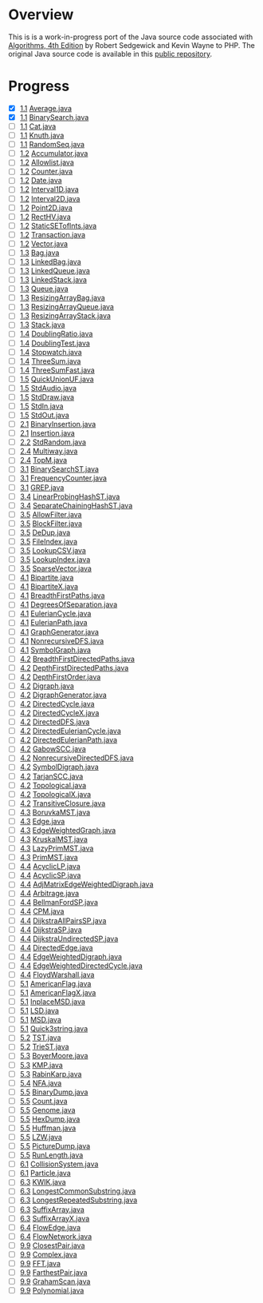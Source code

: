 # Overview

This is is a work-in-progress port of the Java source code associated
with [Algorithms, 4th Edition](http://amzn.to/13VNJi7)
by Robert Sedgewick and Kevin Wayne to PHP. The original Java source code is available in
this [public repository](https://github.com/kevin-wayne/algs4).

# Progress

- [x] [1.1](https://algs4.cs.princeton.edu/11model) [Average.java](https://github.com/kevin-wayne/algs4/blob/master/src/main/java/edu/princeton/cs/algs4/Average.java)
- [x] [1.1](https://algs4.cs.princeton.edu/11model) [BinarySearch.java](https://github.com/kevin-wayne/algs4/blob/master/src/main/java/edu/princeton/cs/algs4/BinarySearch.java)
- [ ] [1.1](https://algs4.cs.princeton.edu/11model) [Cat.java](https://github.com/kevin-wayne/algs4/blob/master/src/main/java/edu/princeton/cs/algs4/Cat.java)
- [ ] [1.1](https://algs4.cs.princeton.edu/11model) [Knuth.java](https://github.com/kevin-wayne/algs4/blob/master/src/main/java/edu/princeton/cs/algs4/Knuth.java)
- [ ] [1.1](https://algs4.cs.princeton.edu/11model) [RandomSeq.java](https://github.com/kevin-wayne/algs4/blob/master/src/main/java/edu/princeton/cs/algs4/RandomSeq.java)
- [ ] [1.2](https://algs4.cs.princeton.edu/12oop) [Accumulator.java](https://github.com/kevin-wayne/algs4/blob/master/src/main/java/edu/princeton/cs/algs4/Accumulator.java)
- [ ] [1.2](https://algs4.cs.princeton.edu/12oop) [Allowlist.java](https://github.com/kevin-wayne/algs4/blob/master/src/main/java/edu/princeton/cs/algs4/Allowlist.java)
- [ ] [1.2](https://algs4.cs.princeton.edu/12oop) [Counter.java](https://github.com/kevin-wayne/algs4/blob/master/src/main/java/edu/princeton/cs/algs4/Counter.java)
- [ ] [1.2](https://algs4.cs.princeton.edu/12oop) [Date.java](https://github.com/kevin-wayne/algs4/blob/master/src/main/java/edu/princeton/cs/algs4/Date.java)
- [ ] [1.2](https://algs4.cs.princeton.edu/12oop) [Interval1D.java](https://github.com/kevin-wayne/algs4/blob/master/src/main/java/edu/princeton/cs/algs4/Interval1D.java)
- [ ] [1.2](https://algs4.cs.princeton.edu/12oop) [Interval2D.java](https://github.com/kevin-wayne/algs4/blob/master/src/main/java/edu/princeton/cs/algs4/Interval2D.java)
- [ ] [1.2](https://algs4.cs.princeton.edu/12oop) [Point2D.java](https://github.com/kevin-wayne/algs4/blob/master/src/main/java/edu/princeton/cs/algs4/Point2D.java)
- [ ] [1.2](https://algs4.cs.princeton.edu/12oop) [RectHV.java](https://github.com/kevin-wayne/algs4/blob/master/src/main/java/edu/princeton/cs/algs4/RectHV.java)
- [ ] [1.2](https://algs4.cs.princeton.edu/12oop) [StaticSETofInts.java](https://github.com/kevin-wayne/algs4/blob/master/src/main/java/edu/princeton/cs/algs4/StaticSETofInts.java)
- [ ] [1.2](https://algs4.cs.princeton.edu/12oop) [Transaction.java](https://github.com/kevin-wayne/algs4/blob/master/src/main/java/edu/princeton/cs/algs4/Transaction.java)
- [ ] [1.2](https://algs4.cs.princeton.edu/12oop) [Vector.java](https://github.com/kevin-wayne/algs4/blob/master/src/main/java/edu/princeton/cs/algs4/Vector.java)
- [ ] [1.3](https://algs4.cs.princeton.edu/13stacks) [Bag.java](https://github.com/kevin-wayne/algs4/blob/master/src/main/java/edu/princeton/cs/algs4/Bag.java)
- [ ] [1.3](https://algs4.cs.princeton.edu/13stacks) [LinkedBag.java](https://github.com/kevin-wayne/algs4/blob/master/src/main/java/edu/princeton/cs/algs4/LinkedBag.java)
- [ ] [1.3](https://algs4.cs.princeton.edu/13stacks) [LinkedQueue.java](https://github.com/kevin-wayne/algs4/blob/master/src/main/java/edu/princeton/cs/algs4/LinkedQueue.java)
- [ ] [1.3](https://algs4.cs.princeton.edu/13stacks) [LinkedStack.java](https://github.com/kevin-wayne/algs4/blob/master/src/main/java/edu/princeton/cs/algs4/LinkedStack.java)
- [ ] [1.3](https://algs4.cs.princeton.edu/13stacks) [Queue.java](https://github.com/kevin-wayne/algs4/blob/master/src/main/java/edu/princeton/cs/algs4/Queue.java)
- [ ] [1.3](https://algs4.cs.princeton.edu/13stacks) [ResizingArrayBag.java](https://github.com/kevin-wayne/algs4/blob/master/src/main/java/edu/princeton/cs/algs4/ResizingArrayBag.java)
- [ ] [1.3](https://algs4.cs.princeton.edu/13stacks) [ResizingArrayQueue.java](https://github.com/kevin-wayne/algs4/blob/master/src/main/java/edu/princeton/cs/algs4/ResizingArrayQueue.java)
- [ ] [1.3](https://algs4.cs.princeton.edu/13stacks) [ResizingArrayStack.java](https://github.com/kevin-wayne/algs4/blob/master/src/main/java/edu/princeton/cs/algs4/ResizingArrayStack.java)
- [ ] [1.3](https://algs4.cs.princeton.edu/13stacks) [Stack.java](https://github.com/kevin-wayne/algs4/blob/master/src/main/java/edu/princeton/cs/algs4/Stack.java)
- [ ] [1.4](https://algs4.cs.princeton.edu/14analysis) [DoublingRatio.java](https://github.com/kevin-wayne/algs4/blob/master/src/main/java/edu/princeton/cs/algs4/DoublingRatio.java)
- [ ] [1.4](https://algs4.cs.princeton.edu/14analysis) [DoublingTest.java](https://github.com/kevin-wayne/algs4/blob/master/src/main/java/edu/princeton/cs/algs4/DoublingTest.java)
- [ ] [1.4](https://algs4.cs.princeton.edu/14analysis) [Stopwatch.java](https://github.com/kevin-wayne/algs4/blob/master/src/main/java/edu/princeton/cs/algs4/Stopwatch.java)
- [ ] [1.4](https://algs4.cs.princeton.edu/14analysis) [ThreeSum.java](https://github.com/kevin-wayne/algs4/blob/master/src/main/java/edu/princeton/cs/algs4/ThreeSum.java)
- [ ] [1.4](https://algs4.cs.princeton.edu/14analysis) [ThreeSumFast.java](https://github.com/kevin-wayne/algs4/blob/master/src/main/java/edu/princeton/cs/algs4/ThreeSumFast.java)
- [ ] [1.5](https://algs4.cs.princeton.edu/15uf) [QuickUnionUF.java](https://github.com/kevin-wayne/algs4/blob/master/src/main/java/edu/princeton/cs/algs4/QuickUnionUF.java)
- [ ] [1.5](https://introcs.cs.princeton.edu/15inout) [StdAudio.java](https://github.com/kevin-wayne/algs4/blob/master/src/main/java/edu/princeton/cs/algs4/StdAudio.java)
- [ ] [1.5](https://introcs.cs.princeton.edu/15inout) [StdDraw.java](https://github.com/kevin-wayne/algs4/blob/master/src/main/java/edu/princeton/cs/algs4/StdDraw.java)
- [ ] [1.5](https://introcs.cs.princeton.edu/15inout) [StdIn.java](https://github.com/kevin-wayne/algs4/blob/master/src/main/java/edu/princeton/cs/algs4/StdIn.java)
- [ ] [1.5](https://introcs.cs.princeton.edu/15inout) [StdOut.java](https://github.com/kevin-wayne/algs4/blob/master/src/main/java/edu/princeton/cs/algs4/StdOut.java)
- [ ] [2.1](https://algs4.cs.princeton.edu/21elementary) [BinaryInsertion.java](https://github.com/kevin-wayne/algs4/blob/master/src/main/java/edu/princeton/cs/algs4/BinaryInsertion.java)
- [ ] [2.1](https://algs4.cs.princeton.edu/21elementary) [Insertion.java](https://github.com/kevin-wayne/algs4/blob/master/src/main/java/edu/princeton/cs/algs4/Insertion.java)
- [ ] [2.2](https://introcs.cs.princeton.edu/22library) [StdRandom.java](https://github.com/kevin-wayne/algs4/blob/master/src/main/java/edu/princeton/cs/algs4/StdRandom.java)
- [ ] [2.4](https://algs4.cs.princeton.edu/24pq) [Multiway.java](https://github.com/kevin-wayne/algs4/blob/master/src/main/java/edu/princeton/cs/algs4/Multiway.java)
- [ ] [2.4](https://algs4.cs.princeton.edu/24pq) [TopM.java](https://github.com/kevin-wayne/algs4/blob/master/src/main/java/edu/princeton/cs/algs4/TopM.java)
- [ ] [3.1](https://algs4.cs.princeton.edu/31elementary) [BinarySearchST.java](https://github.com/kevin-wayne/algs4/blob/master/src/main/java/edu/princeton/cs/algs4/BinarySearchST.java)
- [ ] [3.1](https://algs4.cs.princeton.edu/31elementary) [FrequencyCounter.java](https://github.com/kevin-wayne/algs4/blob/master/src/main/java/edu/princeton/cs/algs4/FrequencyCounter.java)
- [ ] [3.1](https://algs4.cs.princeton.edu/31elementary) [GREP.java](https://github.com/kevin-wayne/algs4/blob/master/src/main/java/edu/princeton/cs/algs4/GREP.java)
- [ ] [3.4](https://algs4.cs.princeton.edu/34hash) [LinearProbingHashST.java](https://github.com/kevin-wayne/algs4/blob/master/src/main/java/edu/princeton/cs/algs4/LinearProbingHashST.java)
- [ ] [3.4](https://algs4.cs.princeton.edu/34hash) [SeparateChainingHashST.java](https://github.com/kevin-wayne/algs4/blob/master/src/main/java/edu/princeton/cs/algs4/SeparateChainingHashST.java)
- [ ] [3.5](https://algs4.cs.princeton.edu/35applications) [AllowFilter.java](https://github.com/kevin-wayne/algs4/blob/master/src/main/java/edu/princeton/cs/algs4/AllowFilter.java)
- [ ] [3.5](https://algs4.cs.princeton.edu/35applications) [BlockFilter.java](https://github.com/kevin-wayne/algs4/blob/master/src/main/java/edu/princeton/cs/algs4/BlockFilter.java)
- [ ] [3.5](https://algs4.cs.princeton.edu/35applications) [DeDup.java](https://github.com/kevin-wayne/algs4/blob/master/src/main/java/edu/princeton/cs/algs4/DeDup.java)
- [ ] [3.5](https://algs4.cs.princeton.edu/35applications) [FileIndex.java](https://github.com/kevin-wayne/algs4/blob/master/src/main/java/edu/princeton/cs/algs4/FileIndex.java)
- [ ] [3.5](https://algs4.cs.princeton.edu/35applications) [LookupCSV.java](https://github.com/kevin-wayne/algs4/blob/master/src/main/java/edu/princeton/cs/algs4/LookupCSV.java)
- [ ] [3.5](https://algs4.cs.princeton.edu/35applications) [LookupIndex.java](https://github.com/kevin-wayne/algs4/blob/master/src/main/java/edu/princeton/cs/algs4/LookupIndex.java)
- [ ] [3.5](https://algs4.cs.princeton.edu/35applications) [SparseVector.java](https://github.com/kevin-wayne/algs4/blob/master/src/main/java/edu/princeton/cs/algs4/SparseVector.java)
- [ ] [4.1](https://algs4.cs.princeton.edu/41graph) [Bipartite.java](https://github.com/kevin-wayne/algs4/blob/master/src/main/java/edu/princeton/cs/algs4/Bipartite.java)
- [ ] [4.1](https://algs4.cs.princeton.edu/41graph) [BipartiteX.java](https://github.com/kevin-wayne/algs4/blob/master/src/main/java/edu/princeton/cs/algs4/BipartiteX.java)
- [ ] [4.1](https://algs4.cs.princeton.edu/41graph) [BreadthFirstPaths.java](https://github.com/kevin-wayne/algs4/blob/master/src/main/java/edu/princeton/cs/algs4/BreadthFirstPaths.java)
- [ ] [4.1](https://algs4.cs.princeton.edu/41graph) [DegreesOfSeparation.java](https://github.com/kevin-wayne/algs4/blob/master/src/main/java/edu/princeton/cs/algs4/DegreesOfSeparation.java)
- [ ] [4.1](https://algs4.cs.princeton.edu/41graph) [EulerianCycle.java](https://github.com/kevin-wayne/algs4/blob/master/src/main/java/edu/princeton/cs/algs4/EulerianCycle.java)
- [ ] [4.1](https://algs4.cs.princeton.edu/41graph) [EulerianPath.java](https://github.com/kevin-wayne/algs4/blob/master/src/main/java/edu/princeton/cs/algs4/EulerianPath.java)
- [ ] [4.1](https://algs4.cs.princeton.edu/41graph) [GraphGenerator.java](https://github.com/kevin-wayne/algs4/blob/master/src/main/java/edu/princeton/cs/algs4/GraphGenerator.java)
- [ ] [4.1](https://algs4.cs.princeton.edu/41graph) [NonrecursiveDFS.java](https://github.com/kevin-wayne/algs4/blob/master/src/main/java/edu/princeton/cs/algs4/NonrecursiveDFS.java)
- [ ] [4.1](https://algs4.cs.princeton.edu/41graph) [SymbolGraph.java](https://github.com/kevin-wayne/algs4/blob/master/src/main/java/edu/princeton/cs/algs4/SymbolGraph.java)
- [ ] [4.2](https://algs4.cs.princeton.edu/42digraph) [BreadthFirstDirectedPaths.java](https://github.com/kevin-wayne/algs4/blob/master/src/main/java/edu/princeton/cs/algs4/BreadthFirstDirectedPaths.java)
- [ ] [4.2](https://algs4.cs.princeton.edu/42digraph) [DepthFirstDirectedPaths.java](https://github.com/kevin-wayne/algs4/blob/master/src/main/java/edu/princeton/cs/algs4/DepthFirstDirectedPaths.java)
- [ ] [4.2](https://algs4.cs.princeton.edu/42digraph) [DepthFirstOrder.java](https://github.com/kevin-wayne/algs4/blob/master/src/main/java/edu/princeton/cs/algs4/DepthFirstOrder.java)
- [ ] [4.2](https://algs4.cs.princeton.edu/42digraph) [Digraph.java](https://github.com/kevin-wayne/algs4/blob/master/src/main/java/edu/princeton/cs/algs4/Digraph.java)
- [ ] [4.2](https://algs4.cs.princeton.edu/42digraph) [DigraphGenerator.java](https://github.com/kevin-wayne/algs4/blob/master/src/main/java/edu/princeton/cs/algs4/DigraphGenerator.java)
- [ ] [4.2](https://algs4.cs.princeton.edu/42digraph) [DirectedCycle.java](https://github.com/kevin-wayne/algs4/blob/master/src/main/java/edu/princeton/cs/algs4/DirectedCycle.java)
- [ ] [4.2](https://algs4.cs.princeton.edu/42digraph) [DirectedCycleX.java](https://github.com/kevin-wayne/algs4/blob/master/src/main/java/edu/princeton/cs/algs4/DirectedCycleX.java)
- [ ] [4.2](https://algs4.cs.princeton.edu/42digraph) [DirectedDFS.java](https://github.com/kevin-wayne/algs4/blob/master/src/main/java/edu/princeton/cs/algs4/DirectedDFS.java)
- [ ] [4.2](https://algs4.cs.princeton.edu/42digraph) [DirectedEulerianCycle.java](https://github.com/kevin-wayne/algs4/blob/master/src/main/java/edu/princeton/cs/algs4/DirectedEulerianCycle.java)
- [ ] [4.2](https://algs4.cs.princeton.edu/42digraph) [DirectedEulerianPath.java](https://github.com/kevin-wayne/algs4/blob/master/src/main/java/edu/princeton/cs/algs4/DirectedEulerianPath.java)
- [ ] [4.2](https://algs4.cs.princeton.edu/42digraph) [GabowSCC.java](https://github.com/kevin-wayne/algs4/blob/master/src/main/java/edu/princeton/cs/algs4/GabowSCC.java)
- [ ] [4.2](https://algs4.cs.princeton.edu/42digraph) [NonrecursiveDirectedDFS.java](https://github.com/kevin-wayne/algs4/blob/master/src/main/java/edu/princeton/cs/algs4/NonrecursiveDirectedDFS.java)
- [ ] [4.2](https://algs4.cs.princeton.edu/42digraph) [SymbolDigraph.java](https://github.com/kevin-wayne/algs4/blob/master/src/main/java/edu/princeton/cs/algs4/SymbolDigraph.java)
- [ ] [4.2](https://algs4.cs.princeton.edu/42digraph) [TarjanSCC.java](https://github.com/kevin-wayne/algs4/blob/master/src/main/java/edu/princeton/cs/algs4/TarjanSCC.java)
- [ ] [4.2](https://algs4.cs.princeton.edu/42digraph) [Topological.java](https://github.com/kevin-wayne/algs4/blob/master/src/main/java/edu/princeton/cs/algs4/Topological.java)
- [ ] [4.2](https://algs4.cs.princeton.edu/42digraph) [TopologicalX.java](https://github.com/kevin-wayne/algs4/blob/master/src/main/java/edu/princeton/cs/algs4/TopologicalX.java)
- [ ] [4.2](https://algs4.cs.princeton.edu/42digraph) [TransitiveClosure.java](https://github.com/kevin-wayne/algs4/blob/master/src/main/java/edu/princeton/cs/algs4/TransitiveClosure.java)
- [ ] [4.3](https://algs4.cs.princeton.edu/43mst) [BoruvkaMST.java](https://github.com/kevin-wayne/algs4/blob/master/src/main/java/edu/princeton/cs/algs4/BoruvkaMST.java)
- [ ] [4.3](https://algs4.cs.princeton.edu/43mst) [Edge.java](https://github.com/kevin-wayne/algs4/blob/master/src/main/java/edu/princeton/cs/algs4/Edge.java)
- [ ] [4.3](https://algs4.cs.princeton.edu/43mst) [EdgeWeightedGraph.java](https://github.com/kevin-wayne/algs4/blob/master/src/main/java/edu/princeton/cs/algs4/EdgeWeightedGraph.java)
- [ ] [4.3](https://algs4.cs.princeton.edu/43mst) [KruskalMST.java](https://github.com/kevin-wayne/algs4/blob/master/src/main/java/edu/princeton/cs/algs4/KruskalMST.java)
- [ ] [4.3](https://algs4.cs.princeton.edu/43mst) [LazyPrimMST.java](https://github.com/kevin-wayne/algs4/blob/master/src/main/java/edu/princeton/cs/algs4/LazyPrimMST.java)
- [ ] [4.3](https://algs4.cs.princeton.edu/43mst) [PrimMST.java](https://github.com/kevin-wayne/algs4/blob/master/src/main/java/edu/princeton/cs/algs4/PrimMST.java)
- [ ] [4.4](https://algs4.cs.princeton.edu/44sp) [AcyclicLP.java](https://github.com/kevin-wayne/algs4/blob/master/src/main/java/edu/princeton/cs/algs4/AcyclicLP.java)
- [ ] [4.4](https://algs4.cs.princeton.edu/44sp) [AcyclicSP.java](https://github.com/kevin-wayne/algs4/blob/master/src/main/java/edu/princeton/cs/algs4/AcyclicSP.java)
- [ ] [4.4](https://algs4.cs.princeton.edu/44sp) [AdjMatrixEdgeWeightedDigraph.java](https://github.com/kevin-wayne/algs4/blob/master/src/main/java/edu/princeton/cs/algs4/AdjMatrixEdgeWeightedDigraph.java)
- [ ] [4.4](https://algs4.cs.princeton.edu/44sp) [Arbitrage.java](https://github.com/kevin-wayne/algs4/blob/master/src/main/java/edu/princeton/cs/algs4/Arbitrage.java)
- [ ] [4.4](https://algs4.cs.princeton.edu/44sp) [BellmanFordSP.java](https://github.com/kevin-wayne/algs4/blob/master/src/main/java/edu/princeton/cs/algs4/BellmanFordSP.java)
- [ ] [4.4](https://algs4.cs.princeton.edu/44sp) [CPM.java](https://github.com/kevin-wayne/algs4/blob/master/src/main/java/edu/princeton/cs/algs4/CPM.java)
- [ ] [4.4](https://algs4.cs.princeton.edu/44sp) [DijkstraAllPairsSP.java](https://github.com/kevin-wayne/algs4/blob/master/src/main/java/edu/princeton/cs/algs4/DijkstraAllPairsSP.java)
- [ ] [4.4](https://algs4.cs.princeton.edu/44sp) [DijkstraSP.java](https://github.com/kevin-wayne/algs4/blob/master/src/main/java/edu/princeton/cs/algs4/DijkstraSP.java)
- [ ] [4.4](https://algs4.cs.princeton.edu/44sp) [DijkstraUndirectedSP.java](https://github.com/kevin-wayne/algs4/blob/master/src/main/java/edu/princeton/cs/algs4/DijkstraUndirectedSP.java)
- [ ] [4.4](https://algs4.cs.princeton.edu/44sp) [DirectedEdge.java](https://github.com/kevin-wayne/algs4/blob/master/src/main/java/edu/princeton/cs/algs4/DirectedEdge.java)
- [ ] [4.4](https://algs4.cs.princeton.edu/44sp) [EdgeWeightedDigraph.java](https://github.com/kevin-wayne/algs4/blob/master/src/main/java/edu/princeton/cs/algs4/EdgeWeightedDigraph.java)
- [ ] [4.4](https://algs4.cs.princeton.edu/44sp) [EdgeWeightedDirectedCycle.java](https://github.com/kevin-wayne/algs4/blob/master/src/main/java/edu/princeton/cs/algs4/EdgeWeightedDirectedCycle.java)
- [ ] [4.4](https://algs4.cs.princeton.edu/44sp) [FloydWarshall.java](https://github.com/kevin-wayne/algs4/blob/master/src/main/java/edu/princeton/cs/algs4/FloydWarshall.java)
- [ ] [5.1](https://algs4.cs.princeton.edu/51radix) [AmericanFlag.java](https://github.com/kevin-wayne/algs4/blob/master/src/main/java/edu/princeton/cs/algs4/AmericanFlag.java)
- [ ] [5.1](https://algs4.cs.princeton.edu/51radix) [AmericanFlagX.java](https://github.com/kevin-wayne/algs4/blob/master/src/main/java/edu/princeton/cs/algs4/AmericanFlagX.java)
- [ ] [5.1](https://algs4.cs.princeton.edu/51radix) [InplaceMSD.java](https://github.com/kevin-wayne/algs4/blob/master/src/main/java/edu/princeton/cs/algs4/InplaceMSD.java)
- [ ] [5.1](https://algs4.cs.princeton.edu/51radix) [LSD.java](https://github.com/kevin-wayne/algs4/blob/master/src/main/java/edu/princeton/cs/algs4/LSD.java)
- [ ] [5.1](https://algs4.cs.princeton.edu/51radix) [MSD.java](https://github.com/kevin-wayne/algs4/blob/master/src/main/java/edu/princeton/cs/algs4/MSD.java)
- [ ] [5.1](https://algs4.cs.princeton.edu/51radix) [Quick3string.java](https://github.com/kevin-wayne/algs4/blob/master/src/main/java/edu/princeton/cs/algs4/Quick3string.java)
- [ ] [5.2](https://algs4.cs.princeton.edu/52trie) [TST.java](https://github.com/kevin-wayne/algs4/blob/master/src/main/java/edu/princeton/cs/algs4/TST.java)
- [ ] [5.2](https://algs4.cs.princeton.edu/52trie) [TrieST.java](https://github.com/kevin-wayne/algs4/blob/master/src/main/java/edu/princeton/cs/algs4/TrieST.java)
- [ ] [5.3](https://algs4.cs.princeton.edu/53substring) [BoyerMoore.java](https://github.com/kevin-wayne/algs4/blob/master/src/main/java/edu/princeton/cs/algs4/BoyerMoore.java)
- [ ] [5.3](https://algs4.cs.princeton.edu/53substring) [KMP.java](https://github.com/kevin-wayne/algs4/blob/master/src/main/java/edu/princeton/cs/algs4/KMP.java)
- [ ] [5.3](https://algs4.cs.princeton.edu/53substring) [RabinKarp.java](https://github.com/kevin-wayne/algs4/blob/master/src/main/java/edu/princeton/cs/algs4/RabinKarp.java)
- [ ] [5.4](https://algs4.cs.princeton.edu/54regexp) [NFA.java](https://github.com/kevin-wayne/algs4/blob/master/src/main/java/edu/princeton/cs/algs4/NFA.java)
- [ ] [5.5](https://algs4.cs.princeton.edu/55compression) [BinaryDump.java](https://github.com/kevin-wayne/algs4/blob/master/src/main/java/edu/princeton/cs/algs4/BinaryDump.java)
- [ ] [5.5](https://algs4.cs.princeton.edu/55compress) [Count.java](https://github.com/kevin-wayne/algs4/blob/master/src/main/java/edu/princeton/cs/algs4/Count.java)
- [ ] [5.5](https://algs4.cs.princeton.edu/55compression) [Genome.java](https://github.com/kevin-wayne/algs4/blob/master/src/main/java/edu/princeton/cs/algs4/Genome.java)
- [ ] [5.5](https://algs4.cs.princeton.edu/55compression) [HexDump.java](https://github.com/kevin-wayne/algs4/blob/master/src/main/java/edu/princeton/cs/algs4/HexDump.java)
- [ ] [5.5](https://algs4.cs.princeton.edu/55compression) [Huffman.java](https://github.com/kevin-wayne/algs4/blob/master/src/main/java/edu/princeton/cs/algs4/Huffman.java)
- [ ] [5.5](https://algs4.cs.princeton.edu/55compression) [LZW.java](https://github.com/kevin-wayne/algs4/blob/master/src/main/java/edu/princeton/cs/algs4/LZW.java)
- [ ] [5.5](https://algs4.cs.princeton.edu/55compression) [PictureDump.java](https://github.com/kevin-wayne/algs4/blob/master/src/main/java/edu/princeton/cs/algs4/PictureDump.java)
- [ ] [5.5](https://algs4.cs.princeton.edu/55compression) [RunLength.java](https://github.com/kevin-wayne/algs4/blob/master/src/main/java/edu/princeton/cs/algs4/RunLength.java)
- [ ] [6.1](https://algs4.cs.princeton.edu/61event) [CollisionSystem.java](https://github.com/kevin-wayne/algs4/blob/master/src/main/java/edu/princeton/cs/algs4/CollisionSystem.java)
- [ ] [6.1](https://algs4.cs.princeton.edu/61event) [Particle.java](https://github.com/kevin-wayne/algs4/blob/master/src/main/java/edu/princeton/cs/algs4/Particle.java)
- [ ] [6.3](https://algs4.cs.princeton.edu/63suffix) [KWIK.java](https://github.com/kevin-wayne/algs4/blob/master/src/main/java/edu/princeton/cs/algs4/KWIK.java)
- [ ] [6.3](https://algs4.cs.princeton.edu/63suffix) [LongestCommonSubstring.java](https://github.com/kevin-wayne/algs4/blob/master/src/main/java/edu/princeton/cs/algs4/LongestCommonSubstring.java)
- [ ] [6.3](https://algs4.cs.princeton.edu/63suffix) [LongestRepeatedSubstring.java](https://github.com/kevin-wayne/algs4/blob/master/src/main/java/edu/princeton/cs/algs4/LongestRepeatedSubstring.java)
- [ ] [6.3](https://algs4.cs.princeton.edu/63suffix) [SuffixArray.java](https://github.com/kevin-wayne/algs4/blob/master/src/main/java/edu/princeton/cs/algs4/SuffixArray.java)
- [ ] [6.3](https://algs4.cs.princeton.edu/63suffix) [SuffixArrayX.java](https://github.com/kevin-wayne/algs4/blob/master/src/main/java/edu/princeton/cs/algs4/SuffixArrayX.java)
- [ ] [6.4](https://algs4.cs.princeton.edu/64maxflow) [FlowEdge.java](https://github.com/kevin-wayne/algs4/blob/master/src/main/java/edu/princeton/cs/algs4/FlowEdge.java)
- [ ] [6.4](https://algs4.cs.princeton.edu/64maxflow) [FlowNetwork.java](https://github.com/kevin-wayne/algs4/blob/master/src/main/java/edu/princeton/cs/algs4/FlowNetwork.java)
- [ ] [9.9](https://algs4.cs.princeton.edu/99hull) [ClosestPair.java](https://github.com/kevin-wayne/algs4/blob/master/src/main/java/edu/princeton/cs/algs4/ClosestPair.java)
- [ ] [9.9](https://algs4.cs.princeton.edu/99scientific) [Complex.java](https://github.com/kevin-wayne/algs4/blob/master/src/main/java/edu/princeton/cs/algs4/Complex.java)
- [ ] [9.9](https://algs4.cs.princeton.edu/99scientific) [FFT.java](https://github.com/kevin-wayne/algs4/blob/master/src/main/java/edu/princeton/cs/algs4/FFT.java)
- [ ] [9.9](https://algs4.cs.princeton.edu/99hull) [FarthestPair.java](https://github.com/kevin-wayne/algs4/blob/master/src/main/java/edu/princeton/cs/algs4/FarthestPair.java)
- [ ] [9.9](https://algs4.cs.princeton.edu/99scientific) [GrahamScan.java](https://github.com/kevin-wayne/algs4/blob/master/src/main/java/edu/princeton/cs/algs4/GrahamScan.java)
- [ ] [9.9](https://algs4.cs.princeton.edu/99scientific) [Polynomial.java](https://github.com/kevin-wayne/algs4/blob/master/src/main/java/edu/princeton/cs/algs4/Polynomial.java)
